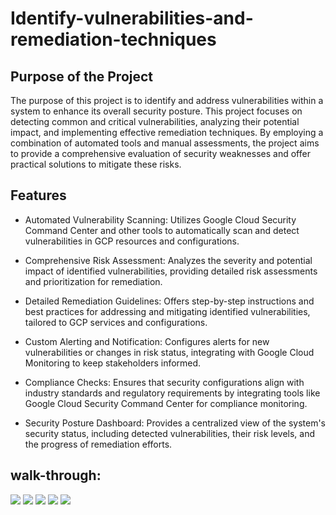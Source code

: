 # Identify-vulnerabilities-and-remediation-techniques


## Purpose of the Project

The purpose of this project is to identify and address vulnerabilities within a system to enhance its overall security posture. This project focuses on detecting common and critical vulnerabilities, analyzing their potential impact, and implementing effective remediation techniques. By employing a combination of automated tools and manual assessments, the project aims to provide a comprehensive evaluation of security weaknesses and offer practical solutions to mitigate these risks.


## Features

- Automated Vulnerability Scanning: Utilizes Google Cloud Security Command Center and other tools to automatically scan and detect vulnerabilities in GCP resources and configurations.

- Comprehensive Risk Assessment: Analyzes the severity and potential impact of identified vulnerabilities, providing detailed risk assessments and prioritization for remediation.

- Detailed Remediation Guidelines: Offers step-by-step instructions and best practices for addressing and mitigating identified vulnerabilities, tailored to GCP services and configurations.

- Custom Alerting and Notification: Configures alerts for new vulnerabilities or changes in risk status, integrating with Google Cloud Monitoring to keep stakeholders informed.

- Compliance Checks: Ensures that security configurations align with industry standards and regulatory requirements by integrating tools like Google Cloud Security Command Center for compliance monitoring.

- Security Posture Dashboard: Provides a centralized view of the system's security status, including detected vulnerabilities, their risk levels, and the progress of remediation efforts.

## walk-through:
<img src="https://imgur.com/2nJJHPR.png">
<img src="https://imgur.com/n6c8xT9.png">
<img src="https://imgur.com/YFsmLEd.png">
<img src="https://imgur.com/TS8MoSC.png">
<img src="https://imgur.com/JA2IFWP.png">
